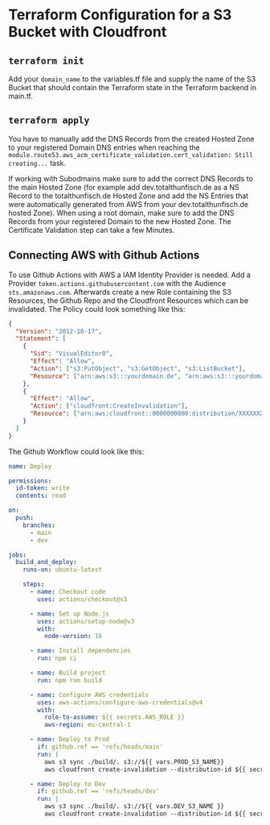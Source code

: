# Terraform Configuration for a S3 Bucket with Cloudfront

## `terraform init`

Add your `domain_name` to the variables.tf file and supply the name of the S3 Bucket that should contain the Terraform state in the Terraform backend in main.tf.

## `terraform apply`

You have to manually add the DNS Records from the created Hosted Zone to your registered Domain DNS entries when reaching the `module.route53.aws_acm_certificate_validation.cert_validation: Still creating...` task.

If working with Subodmains make sure to add the correct DNS Records to the main Hosted Zone (for example add dev.totalthunfisch.de as a NS Record to the totalthunfisch.de Hosted Zone and add the NS Entries that were automatically generated from AWS from your dev.totalthunfisch.de hosted Zone). When using a root domain, make sure to add the DNS Records from your registered Domain to the new Hosted Zone.
The Certificate Validation step can take a few Minutes.

## Connecting AWS with Github Actions

To use Github Actions with AWS a IAM Identity Provider is needed. Add a Provider `token.actions.githubusercontent.com` with the Audience `sts.amazonaws.com`. Afterwards create a new Role containing the S3 Resources, the Github Repo and the Cloudfront Resources which can be invalidated. The Policy could look something like this:

```json
{
  "Version": "2012-10-17",
  "Statement": [
    {
      "Sid": "VisualEditor0",
      "Effect": "Allow",
      "Action": ["s3:PutObject", "s3:GetObject", "s3:ListBucket"],
      "Resource": ["arn:aws:s3:::yourdomain.de", "arn:aws:s3:::yourdomain.de/*"]
    },
    {
      "Effect": "Allow",
      "Action": ["cloudfront:CreateInvalidation"],
      "Resource": ["arn:aws:cloudfront::0000000000:distribution/XXXXXXXXXX"]
    }
  ]
}
```

The Github Workflow could look like this:

```yaml
name: Deploy

permissions:
  id-token: write
  contents: read

on:
  push:
    branches:
      - main
      - dev

jobs:
  build_and_deploy:
    runs-on: ubuntu-latest

    steps:
      - name: Checkout code
        uses: actions/checkout@v3

      - name: Set up Node.js
        uses: actions/setup-node@v3
        with:
          node-version: 16

      - name: Install dependencies
        run: npm ci

      - name: Build project
        run: npm run build

      - name: Configure AWS credentials
        uses: aws-actions/configure-aws-credentials@v4
        with:
          role-to-assume: ${{ secrets.AWS_ROLE }}
          aws-region: eu-central-1

      - name: Deploy to Prod
        if: github.ref == 'refs/heads/main'
        run: |
          aws s3 sync ./build/. s3://${{ vars.PROD_S3_NAME}}
          aws cloudfront create-invalidation --distribution-id ${{ secrets.PROD_DISTRIBUTION_ID }} --paths "/*"

      - name: Deploy to Dev
        if: github.ref == 'refs/heads/dev'
        run: |
          aws s3 sync ./build/. s3://${{ vars.DEV_S3_NAME }}
          aws cloudfront create-invalidation --distribution-id ${{ secrets.DEV_DISTRIBUTION_ID }} --paths "/*"
```

